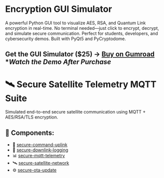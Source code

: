 #  Encryption GUI Simulator

A powerful Python GUI tool to visualize AES, RSA, and Quantum Link encryption in real-time. No terminal needed—just click to encrypt, decrypt, and simulate secure communication. Perfect for students, developers, and cybersecurity demos. Built with PyQt5 and PyCryptodome.
  
 **Get the GUI Simulator ($25)** → [Buy on Gumroad](https://realjrodriguezp.gumroad.com/l/encryptionguisimulator)
 **Watch the Demo After Purchase*
---

# 🛰️ Secure Satellite Telemetry MQTT Suite

Simulated end-to-end secure satellite communication using MQTT + AES/RSA/TLS encryption.

## 🧩 Components:
- 🔐 [secure-command-uplink](https://github.com/JRPagan23/secure-command-uplink)
- 📡 [secure-downlink-logging](https://github.com/JRPagan23/secure-downlink-logging)
- 📊 [secure-mqtt-telemetry](https://github.com/JRPagan23/secure-mqtt-telemetry)
- 🛰️ [secure-satellite-network](https://github.com/JRPagan23/secure-satellite-network)
- ⚙️ [secure-ota-update](https://github.com/JRPagan23/secure-ota-update)
